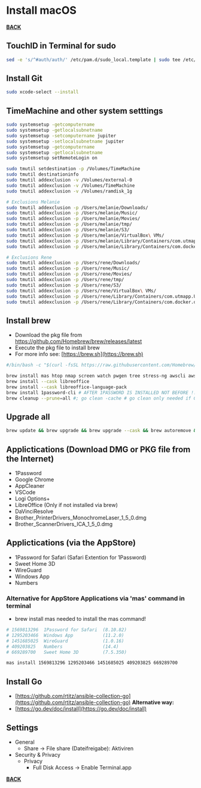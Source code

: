 # Install macOS

**[BACK](../../README.md)**

## TouchID in Terminal for sudo
```zsh
sed -e 's/^#auth/auth/' /etc/pam.d/sudo_local.template | sudo tee /etc/pam.d/sudo_local
```

## Install Git
```zsh
sudo xcode-select --install
```

## TimeMachine and other system setttings
```zsh
sudo systemsetup -getcomputername
sudo systemsetup -getlocalsubnetname
sudo systemsetup -setcomputername jupiter
sudo systemsetup -setlocalsubnetname jupiter
sudo systemsetup -getcomputername
sudo systemsetup -getlocalsubnetname
sudo systemsetup setRemoteLogin on

sudo tmutil setdestination -p /Volumes/TimeMachine
sudo tmutil destinationinfo
sudo tmutil addexclusion -v /Volumes/external-0
sudo tmutil addexclusion -v /Volumes/TimeMachine
sudo tmutil addexclusion -v /Volumes/ramdisk_1g

# Exclusions Melanie
sudo tmutil addexclusion -p /Users/melanie/Downloads/
sudo tmutil addexclusion -p /Users/melanie/Music/
sudo tmutil addexclusion -p /Users/melanie/Movies/
sudo tmutil addexclusion -p /Users/melanie/tmp/
sudo tmutil addexclusion -p /Users/melanie/S3/
sudo tmutil addexclusion -p /Users/melanie/VirtualBox\ VMs/
sudo tmutil addexclusion -p /Users/melanie/Library/Containers/com.utmapp.UTM/
sudo tmutil addexclusion -p /Users/melanie/Library/Containers/com.docker.docker

# Exclusions Rene
sudo tmutil addexclusion -p /Users/rene/Downloads/
sudo tmutil addexclusion -p /Users/rene/Music/
sudo tmutil addexclusion -p /Users/rene/Movies/
sudo tmutil addexclusion -p /Users/rene/tmp/
sudo tmutil addexclusion -p /Users/rene/S3/
sudo tmutil addexclusion -p /Users/rene/VirtualBox\ VMs/
sudo tmutil addexclusion -p /Users/rene/Library/Containers/com.utmapp.UTM/
sudo tmutil addexclusion -p /Users/rene/Library/Containers/com.docker.docker
```

## Install brew
  * Download the pkg file from https://github.com/Homebrew/brew/releases/latest
  * Execute the pkg file to install brew
  * For more info see: [https://brew.sh](https://brew.sh)

```zsh
#/bin/bash -c "$(curl -fsSL https://raw.githubusercontent.com/Homebrew/install/HEAD/install.sh)" # Only needed if not installed via pkg file

brew install mas htop nmap screen watch pwgen tree stress-ng awscli aws-cdk ansible 
brew install --cask libreoffice
brew install --cask libreoffice-language-pack
brew install 1password-cli # AFTER 1PASSWORD IS INSTALLED NOT BEFORE !!!
brew cleanup --prune=all #; go clean -cache # go clean only needed if Go is installed
```

## Upgrade all
```zsh
brew update && brew upgrade && brew upgrade --cask && brew autoremove && brew cleanup; mas upgrade; softwareupdate -l
```

## Applictications (Download DMG or PKG file from the Internet)
  * 1Password
  * Google Chrome
  * AppCleaner
  * VSCode
  * Logi Options+
  * LibreOffice (Only if not installed via brew)
  * DaVinciResolve
  * Brother_PrinterDrivers_MonochromeLaser_1_5_0.dmg
  * Brother_ScannerDrivers_ICA_1_5_0.dmg

## Applictications (via the AppStore)
  * 1Password for Safari (Safari Extention for 1Password)
  * Sweet Home 3D
  * WireGuard
  * Windows App
  * Numbers

### Alternative for AppStore Applications via 'mas' command in terminal
  * brew install mas needed to install the mas command!
```zsh
# 1569813296  1Password for Safari  (8.10.82)
# 1295203466  Windows App           (11.2.0)
# 1451685025  WireGuard             (1.0.16)
# 409203825   Numbers               (14.4)
# 669289700   Sweet Home 3D         (7.5.350)

mas install 1569813296 1295203466 1451685025 409203825 669289700
```

## Install Go

  * [https://github.com/rtitz/ansible-collection-go](https://github.com/rtitz/ansible-collection-go)
**Alternative way:**
  * [https://go.dev/doc/install](https://go.dev/doc/install)


## Settings
- General
  - Share -> File share (Dateifreigabe): Aktiviren
- Security & Privacy
  - Privacy
    - Full Disk Access -> Enable Terminal.app

**[BACK](../../README.md)**
